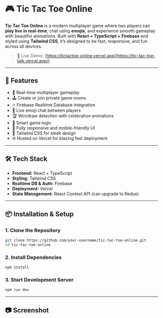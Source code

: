# 🎮 Tic Tac Toe Online

**Tic Tac Toe Online** is a modern multiplayer game where two players can **play live in real-time**, chat using **emojis**, and experience smooth gameplay with beautiful animations. Built with **React + TypeScript + Firebase** and styled using **Tailwind CSS**, it’s designed to be fast, responsive, and fun across all devices.

> 🔗 Live Demo: [https://tictactoe-online.vercel.app](https://tic-tac-toe-talk.vercel.app/)

---

## 🚀 Features

- 🎯 Real-time multiplayer gameplay
- 🕹️ Create or join private game rooms
- 🔥 Firebase Realtime Database integration
- 💬 Live emoji chat between players
- 🏆 Win/draw detection with celebration animations
- 🧠 Smart game logic
- 📱 Fully responsive and mobile-friendly UI
- 🎨 Tailwind CSS for sleek design
- 🌐 Hosted on Vercel for blazing fast deployment

---

## 🛠️ Tech Stack

- **Frontend:** React + TypeScript
- **Styling:** Tailwind CSS
- **Realtime DB & Auth:** Firebase
- **Deployment:** Vercel
- **State Management:** React Context API (can upgrade to Redux)

---

## 📦 Installation & Setup

### 1. Clone the Repository

```bash
git clone https://github.com/your-username/tic-tac-toe-online.git
cd tic-tac-toe-online

```
### 2. Install Dependencies
```bash
npm install

```
### 3. Start Development Server
```bash
npm run dev

```
---

## 📷 Screenshot

